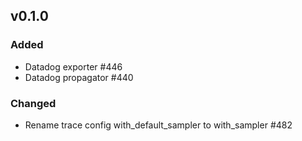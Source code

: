 ## v0.1.0

### Added

- Datadog exporter #446
- Datadog propagator #440

### Changed
- Rename trace config with_default_sampler to with_sampler #482